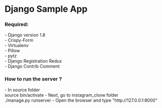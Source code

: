 # Django Sample App
<h3>Required:</h3>
 - Django version 1.8
 <br />
 - Crispy-Form
 <br />
 - Virtualenv
 <br />
 - Pillow
 <br />
 - pytz
 <br />
 - Django Registration Redux
<br />
 - Django Contrib Comment
<h3>How to run the server ?</h3>
 - In source folder
  <br />
	source bin/activate
 - Next, go to instagram_clone folder
  <br />
 	./manage.py runserver
 - Open the browser and type "http://127.0.0.1:8000" 
